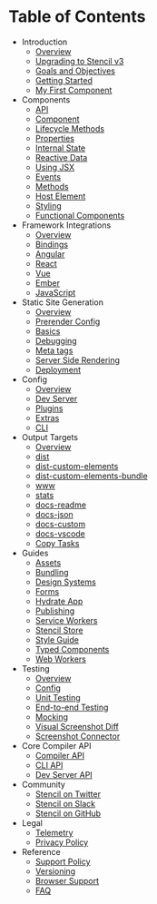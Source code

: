 # Table of Contents

- Introduction
  - [Overview](introduction/overview.md)
  - [Upgrading to Stencil v3](introduction/upgrading-to-stencil-three.md)
  - [Goals and Objectives](introduction/goals-and-objectives.md)
  - [Getting Started](introduction/getting-started.md)
  - [My First Component](introduction/my-first-component.md)
- Components
  - [API](components/api.md)
  - [Component](components/component.md)
  - [Lifecycle Methods](components/component-lifecycle.md)
  - [Properties](components/properties.md)
  - [Internal State](components/state.md)
  - [Reactive Data](components/reactive-data.md)
  - [Using JSX](components/templating-and-jsx.md)
  - [Events](components/events.md)
  - [Methods](components/methods.md)
  - [Host Element](components/host-element.md)
  - [Styling](components/styling.md)
  - [Functional Components](components/functional-components.md)
- Framework Integrations
  - [Overview](framework-integration/overview.md)
  - [Bindings](framework-integration/bindings.md)
  - [Angular](framework-integration/angular.md)
  - [React](framework-integration/react.md)
  - [Vue](framework-integration/vue.md)
  - [Ember](framework-integration/ember.md)
  - [JavaScript](framework-integration/javascript.md)
- Static Site Generation
  - [Overview](static-site-generation/overview.md)
  - [Prerender Config](static-site-generation/prerender-config.md)
  - [Basics](static-site-generation/basics.md)
  - [Debugging](static-site-generation/debugging.md)
  - [Meta tags](static-site-generation/meta.md)
  - [Server Side Rendering](static-site-generation/server-side-rendering-ssr.md)
  - [Deployment](static-site-generation/deployment.md)
- Config
  - [Overview](config/overview.md)
  - [Dev Server](config/dev-server.md)
  - [Plugins](config/plugins.md)
  - [Extras](config/extras.md)
  - [CLI](config/cli.md)
- Output Targets
  - [Overview](output-targets/overview.md)
  - [dist](output-targets/dist.md)
  - [dist-custom-elements](output-targets/custom-elements.md)
  - [dist-custom-elements-bundle](output-targets/custom-elements-bundle.md)
  - [www](output-targets/www.md)
  - [stats](output-targets/docs-stats.md)
  - [docs-readme](output-targets/docs-readme.md)
  - [docs-json](output-targets/docs-json.md)
  - [docs-custom](output-targets/docs-custom.md)
  - [docs-vscode](output-targets/docs-vscode.md)
  - [Copy Tasks](output-targets/copy-tasks.md)
- Guides
  - [Assets](guides/assets.md)
  - [Bundling](guides/module-bundling.md)
  - [Design Systems](guides/design-systems.md)
  - [Forms](guides/forms.md)
  - [Hydrate App](guides/hydrate-app.md)
  - [Publishing](guides/publishing.md)
  - [Service Workers](guides/service-workers.md)
  - [Stencil Store](guides/store.md)
  - [Style Guide](guides/style-guide.md)
  - [Typed Components](guides/typed-components.md)
  - [Web Workers](guides/workers.md)
- Testing
  - [Overview](testing/overview.md)
  - [Config](testing/config.md)
  - [Unit Testing](testing/unit-testing.md)
  - [End-to-end Testing](testing/e2e-testing.md)
  - [Mocking](testing/mocking.md)
  - [Visual Screenshot Diff](testing/screenshot-visual-diff.md)
  - [Screenshot Connector](testing/screenshot-connector.md)
- Core Compiler API
  - [Compiler API](core/compiler-api.md)
  - [CLI API](core/cli-api.md)
  - [Dev Server API](core/dev-server-api.md)
- Community
  - [Stencil on Twitter](https://twitter.com/stenciljs)
  - [Stencil on Slack](https://stencil-worldwide.herokuapp.com/)
  - [Stencil on GitHub](https://github.com/ionic-team/stencil)
- Legal
  - [Telemetry](telemetry.md)
  - [Privacy Policy](https://ionicframework.com/privacy)
- Reference
  - [Support Policy](reference/support-policy.md)
  - [Versioning](reference/versioning.md)
  - [Browser Support](reference/browser-support.md)
  - [FAQ](reference/faq.md)
